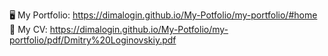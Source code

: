 :desktop_computer: My Portfolio: https://dimalogin.github.io/My-Potfolio/my-portfolio/#home \
:briefcase: My CV: https://dimalogin.github.io/My-Potfolio/my-portfolio/pdf/Dmitry%20Loginovskiy.pdf